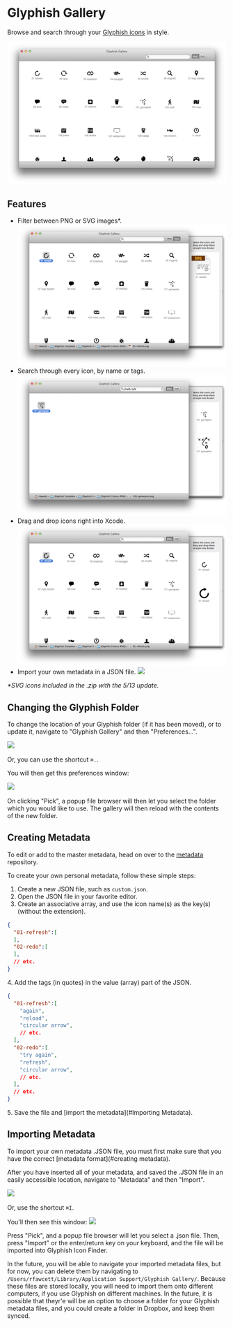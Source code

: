 Glyphish Gallery
================

Browse and search through your [Glyphish icons](http://glyphish.com/) in style.

![Screenshot](screenshots/screenshot_1.png)

## Features

* Filter between PNG or SVG images*.
![Screenshot](screenshots/screenshot_3.png)
* Search through every icon, by name or tags.
![Screenshot](screenshots/screenshot_4.png)
* Drag and drop icons right into Xcode.
![Screenshot](screenshots/screenshot_2.png)
* Import your own metadata in a JSON file.
![](https://i.imgur.com/Pjq279J.png)

<i>*SVG icons included in the .zip with the 5/13 update.</i>

## Changing the Glyphish Folder
To change the location of your Glyphish folder (if it has been moved), or to update it, navigate to "Glyphish Gallery" and then "Preferences...".

![](https://i.imgur.com/qrbIxR5.png)

Or, you can use the shortcut `⌘.`.

You will then get this preferences window:

![](https://i.imgur.com/NLj4EE6.png)

On clicking "Pick", a popup file browser will then let you select the folder which you would like to use.  The gallery will then reload with the contents of the new folder.

## Creating Metadata
To edit or add to the master metadata, head on over to the [metadata](https://github.com/glyphish/metadata) repository.

To create your own personal metadata, follow these simple steps:

1. Create a new JSON file, such as `custom.json`.
2. Open the JSON file in your favorite editor.
3. Create an associative array, and use the icon name(s) as the key(s) (without the extension).

```json
{
  "01-refresh":[
  ],
  "02-redo":[
  ],
  // etc.
}
```

<p>4. Add the tags (in quotes) in the value (array) part of the JSON.</p>

```json
{
  "01-refresh":[
    "again",
    "reload",
    "circular arrow",
    // etc.
  ],
  "02-redo":[
    "try again",
    "refresh",
    "circular arrow",
    // etc.
  ],
  // etc.
}
```

<p>5. Save the file and [import the metadata](#Importing Metadata).</p>

## Importing Metadata

To import your own metadata .JSON file, you must first make sure that you have the correct [metadata format](#creating metadata).

After you have inserted all of your metadata, and saved the .JSON file in an easily accessible location, navigate to "Metadata" and then "Import".

![](https://i.imgur.com/E4sjXjH.png)

Or, use the shortcut `⌘I`.

You'll then see this window:
![](https://i.imgur.com/Pjq279J.png)

Press "Pick", and a popup file browser will let you select a .json file.  Then, press "Import" or the enter/return key on your keyboard, and the file will be imported into Glyphish Icon Finder.

In the future, you will be able to navigate your imported metadata files, but for now, you can delete them by navigating to `/Users/rfawcett/Library/Application Support/Glyphish Gallery/`.  Because these files are stored locally, you will need to import them onto different computers, if you use Glyphish on different machines.  In the future, it is possible that theyr'e will be an option to choose a folder for your Glyphish metadata files, and you could create a folder in Dropbox, and keep them synced.

